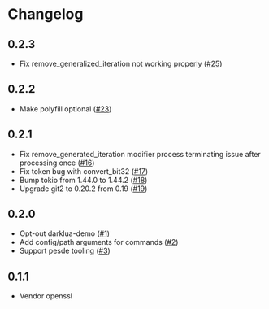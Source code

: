 # Changelog

## 0.2.3
- Fix remove_generalized_iteration not working properly ([#25](https://github.com/CavefulGames/dalbit/pull/25))

## 0.2.2
- Make polyfill optional ([#23](https://github.com/CavefulGames/dalbit/pull/23))

## 0.2.1
- Fix remove_generated_iteration modifier process terminating issue after processing once ([#16](https://github.com/CavefulGames/dalbit/pull/16))
- Fix token bug with convert_bit32 ([#17](https://github.com/CavefulGames/dalbit/pull/17))
- Bump tokio from 1.44.0 to 1.44.2 ([#18](https://github.com/CavefulGames/dalbit/pull/18))
- Upgrade git2 to 0.20.2 from 0.19 ([#19](https://github.com/CavefulGames/dalbit/pull/19))

## 0.2.0
- Opt-out darklua-demo ([#1](https://github.com/CavefulGames/dalbit/pull/1))
- Add config/path arguments for commands ([#2](https://github.com/CavefulGames/dalbit/pull/2))
- Support pesde tooling ([#3](https://github.com/CavefulGames/dalbit/pull/3))

## 0.1.1
- Vendor openssl
